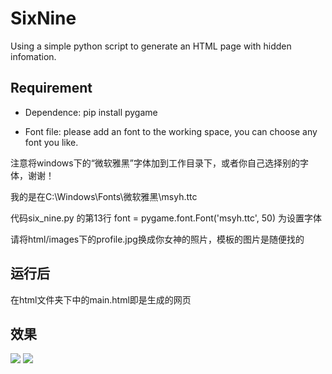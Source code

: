 # SixNine
Using a simple python script to generate an HTML page with hidden infomation.

## Requirement

* Dependence: pip install pygame

* Font file: please add an font to the working space, you can choose any font you like.

注意将windows下的“微软雅黑”字体加到工作目录下，或者你自己选择别的字体，谢谢！

我的是在C:\Windows\Fonts\微软雅黑\msyh.ttc

代码six_nine.py 的第13行 font = pygame.font.Font('msyh.ttc', 50) 为设置字体

请将html/images下的profile.jpg换成你女神的照片，模板的图片是随便找的

## 运行后
在html文件夹下中的main.html即是生成的网页

## 效果
![](https://pic4.zhimg.com/50/v2-64c4a7cd3a4708bcf81126a831d40cb3_hd.jpg)
![](https://pic1.zhimg.com/50/v2-c909646e34adb2ffc6285a457e6b08d0_hd.jpg)

